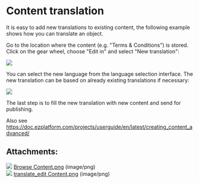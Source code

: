 #  Content translation 

It is easy to add new translations to existing content, the following example shows how you can translate an object.

Go to the location where the content (e.g. "Terms & Conditions") is stored. Click on the gear wheel, choose "Edit in" and select "New translation":

![](attachments/23560685/23570940.png)

You can select the new language from the language selection interface. The new translation can be based on already existing translations if necessary:

![](attachments/23560685/23570941.png)

The last step is to fill the new translation with new content and send for publishing.

Also see <https://doc.ezplatform.com/projects/userguide/en/latest/creating_content_advanced/>

## Attachments:

![](images/icons/bullet_blue.gif) [Browse Content.png](attachments/23560685/23570940.png) (image/png)  
![](images/icons/bullet_blue.gif) [translate\_edit Content.png](attachments/23560685/23570941.png) (image/png)  
